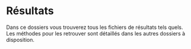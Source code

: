 # Résultats

Dans ce dossiers vous trouverez tous les fichiers de résultats tels quels. Les méthodes pour les retrouver sont détaillés dans les autres dossiers à disposition.
